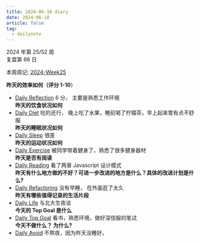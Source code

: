 ```yaml
---
title: 2024-06-18 diary
date: 2024-06-18
article: false
tag:
  - dailynote
---
```

  
2024 年第 25/52 周  
复盘第 66 日

本周周记: [2024-Week25](2024-Week25)

**昨天的效率如何（评分 1-10**）
- [Daily Reflection](../../10IMYMEMINE/Day/Daily%20Reflection) 6 分， 主要是熟悉工作环境  
**昨天的饮食状况如何**
- [Daily Diet](../../10IMYMEMINE/Day/Daily%20Diet) 吃的还行， 晚上吃了水果，睡前喝了柠檬茶，早上起来胃有点不舒服  
**昨天的睡眠状况如何**
- [Daily Sleep](../../10IMYMEMINE/Day/Daily%20Sleep) 很差  
**昨天的运动状况如何**
- [Daily Exercise](Daily%20Exercise) 被同学带着健身了，熟悉了很多健身器材  
**昨天是否有阅读** 
- [Daily Reading](../../10IMYMEMINE/Day/Daily%20Reading) 看了两章 Javascript 设计模式  
**昨天有什么地方做的不好？可进一步改进的地方是什么？具体的改进计划是什么?**
- [Daily Refactoring](../../10IMYMEMINE/Day/Daily%20Refactoring) 没有早睡， 在外面逛了太久  
**昨天有哪些值得记录的生活片段**  
- [Daily Life](../../10IMYMEMINE/Day/Daily%20Life) 与北大生夜谈  
**今天的 Top Goal 是什么**  
- [Daily Top Goal](../../10IMYMEMINE/Day/Daily%20Top%20Goal) 看书，熟悉环境，做好深信服的笔试  
**今天不做什么？ 为什么?**  
- [Daily Avoid](../../10IMYMEMINE/Day/Daily%20Avoid) 不熬夜，因为昨天没睡好。
  
  